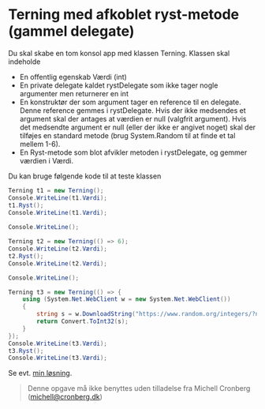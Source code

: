 ﻿# Terning med afkoblet ryst-metode (gammel delegate)

Du skal skabe en tom konsol app med klassen Terning. Klassen skal indeholde

- En offentlig egenskab Værdi (int)
- En private delegate kaldet rystDelegate som ikke tager nogle argumenter men returnerer en int
- En konstruktør der som argument tager en reference til en delegate. Denne reference gemmes i rystDelegate. Hvis
der ikke medsendes et argument skal der antages at værdien er null (valgfrit argument). Hvis det medsendte argument er null (eller der ikke er angivet noget) skal der tilføjes en standard metode (brug System.Random til at finde et tal mellem 1-6). 
- En Ryst-metode som blot afvikler metoden i rystDelegate, og gemmer værdien i Værdi.

Du kan bruge følgende kode til at teste klassen

```csharp
Terning t1 = new Terning();
Console.WriteLine(t1.Værdi);
t1.Ryst();
Console.WriteLine(t1.Værdi);
            
Console.WriteLine();

Terning t2 = new Terning(() => 6);
Console.WriteLine(t2.Værdi);
t2.Ryst();
Console.WriteLine(t2.Værdi);

Console.WriteLine();

Terning t3 = new Terning(() => {
    using (System.Net.WebClient w = new System.Net.WebClient())
    {
        string s = w.DownloadString("https://www.random.org/integers/?num=1&min=1&max=6&col=1&base=10&format=plain&rnd=new");
        return Convert.ToInt32(s);
    }
});
Console.WriteLine(t3.Værdi);
t3.Ryst();
Console.WriteLine(t3.Værdi);
```

Se evt. [min løsning](https://github.com/devcronberg/undervisning-cs-opgaver/blob/master/delegates-terning/Program.cs).

<!-- footerstart -->
> Denne opgave må ikke benyttes uden tilladelse fra Michell Cronberg (michell@cronberg.dk)
<!-- footerslut -->
